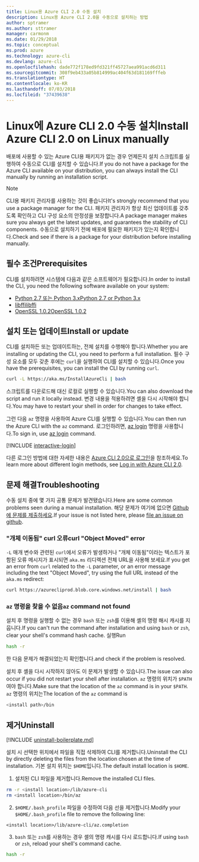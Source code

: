 ```yaml
---
title: Linux용 Azure CLI 2.0 수동 설치
description: Linux용 Azure CLI 2.0을 수동으로 설치하는 방법
author: sptramer
ms.author: sttramer
manager: carmonm
ms.date: 01/29/2018
ms.topic: conceptual
ms.prod: azure
ms.technology: azure-cli
ms.devlang: azure-cli
ms.openlocfilehash: dade772f178ed9fd321ff45727aea991acd6d311
ms.sourcegitcommit: 308f9eb433a05b814999ac404f63d181169fffeb
ms.translationtype: HT
ms.contentlocale: ko-KR
ms.lasthandoff: 07/03/2018
ms.locfileid: "37439638"
---
```

# <a name="install-azure-cli-20-on-linux-manually"></a><span data-ttu-id="4f094-103">Linux에 Azure CLI 2.0 수동 설치</span><span class="sxs-lookup"><span data-stu-id="4f094-103">Install Azure CLI 2.0 on Linux manually</span></span>

<span data-ttu-id="4f094-104">배포에 사용할 수 있는 Azure CLI용 패키지가 없는 경우 언제든지 설치 스크립트를 실행하여 수동으로 CLI를 설치할 수 있습니다.</span><span class="sxs-lookup"><span data-stu-id="4f094-104">If you do not have a package for the Azure CLI available on your distribution, you can always install the CLI manually by running an installation script.</span></span>

> [!NOTE]
> <span data-ttu-id="4f094-105">CLI용 패키지 관리자를 사용하는 것이 좋습니다</span><span class="sxs-lookup"><span data-stu-id="4f094-105">It's strongly recommend that you use a package manager for the CLI.</span></span> <span data-ttu-id="4f094-106">패키지 관리자가 항상 최신 업데이트를 갖추도록 확인하고 CLI 구성 요소의 안정성을 보장합니다.</span><span class="sxs-lookup"><span data-stu-id="4f094-106">A package manager makes sure you always get the latest updates, and guarantees the stability of CLI components.</span></span> <span data-ttu-id="4f094-107">수동으로 설치하기 전에 배포에 필요한 패키지가 있는지 확인합니다.</span><span class="sxs-lookup"><span data-stu-id="4f094-107">Check and see if there is a package for your distribution before installing manually.</span></span>

## <a name="prerequisites"></a><span data-ttu-id="4f094-108">필수 조건</span><span class="sxs-lookup"><span data-stu-id="4f094-108">Prerequisites</span></span>

<span data-ttu-id="4f094-109">CLI를 설치하려면 시스템에 다음과 같은 소프트웨어가 필요합니다.</span><span class="sxs-lookup"><span data-stu-id="4f094-109">In order to install the CLI, you need the following software available on your system:</span></span>

* [<span data-ttu-id="4f094-110">Python 2.7 또는 Python 3.x</span><span class="sxs-lookup"><span data-stu-id="4f094-110">Python 2.7 or Python 3.x</span></span>](https://www.python.org/downloads/)
* [<span data-ttu-id="4f094-111">libffi</span><span class="sxs-lookup"><span data-stu-id="4f094-111">libffi</span></span>](https://sourceware.org/libffi/)
* [<span data-ttu-id="4f094-112">OpenSSL 1.0.2</span><span class="sxs-lookup"><span data-stu-id="4f094-112">OpenSSL 1.0.2</span></span>](https://www.openssl.org/source/)

## <a name="install-or-update"></a><span data-ttu-id="4f094-113">설치 또는 업데이트</span><span class="sxs-lookup"><span data-stu-id="4f094-113">Install or update</span></span>

<span data-ttu-id="4f094-114">CLI를 설치하든 또는 업데이트하는, 전체 설치를 수행해야 합니다.</span><span class="sxs-lookup"><span data-stu-id="4f094-114">Whether you are installing or updating the CLI, you need to perform a full installation.</span></span> <span data-ttu-id="4f094-115">필수 구성 요소를 모두 갖춘 후에는 `curl`을 실행하여 CLI를 설치할 수 있습니다.</span><span class="sxs-lookup"><span data-stu-id="4f094-115">Once you have the prerequisites, you can install the CLI by running `curl`.</span></span>

```bash
curl -L https://aka.ms/InstallAzureCli | bash
```

<span data-ttu-id="4f094-116">스크립트를 다운로드해 대신 로컬로 실행할 수 있습니다.</span><span class="sxs-lookup"><span data-stu-id="4f094-116">You can also download the script and run it locally instead.</span></span> <span data-ttu-id="4f094-117">변경 내용을 적용하려면 셸을 다시 시작해야 합니다.</span><span class="sxs-lookup"><span data-stu-id="4f094-117">You may have to restart your shell in order for changes to take effect.</span></span> 

<span data-ttu-id="4f094-118">그런 다음 `az` 명령을 사용하여 Azure CLI를 실행할 수 있습니다.</span><span class="sxs-lookup"><span data-stu-id="4f094-118">You can then run the Azure CLI with the `az` command.</span></span> <span data-ttu-id="4f094-119">로그인하려면, [az login](/cli/azure/reference-index#az-login) 명령을 사용합니다.</span><span class="sxs-lookup"><span data-stu-id="4f094-119">To sign in, use [az login](/cli/azure/reference-index#az-login) command.</span></span>

[!INCLUDE [interactive-login](includes/interactive-login.md)]

<span data-ttu-id="4f094-120">다른 로그인 방법에 대한 자세한 내용은 [Azure CLI 2.0으로 로그인](authenticate-azure-cli.md)을 참조하세요.</span><span class="sxs-lookup"><span data-stu-id="4f094-120">To learn more about different login methods, see [Log in with Azure CLI 2.0](authenticate-azure-cli.md).</span></span>

## <a name="troubleshooting"></a><span data-ttu-id="4f094-121">문제 해결</span><span class="sxs-lookup"><span data-stu-id="4f094-121">Troubleshooting</span></span>

<span data-ttu-id="4f094-122">수동 설치 중에 몇 가지 공통 문제가 발견됐습니다.</span><span class="sxs-lookup"><span data-stu-id="4f094-122">Here are some common problems seen during a manual installation.</span></span> <span data-ttu-id="4f094-123">해당 문제가 여기에 없으면 [Github에 문제를 제출하세요](https://github.com/Azure/azure-cli/issues).</span><span class="sxs-lookup"><span data-stu-id="4f094-123">If your issue is not listed here, please [file an issue on github](https://github.com/Azure/azure-cli/issues).</span></span>
### <a name="curl-object-moved-error"></a><span data-ttu-id="4f094-124">"개체 이동됨" curl 오류</span><span class="sxs-lookup"><span data-stu-id="4f094-124">curl "Object Moved" error</span></span>

<span data-ttu-id="4f094-125">`-L` 매개 변수와 관련된 `curl`에서 오류가 발생하거나 "개체 이동됨"이라는 텍스트가 포함된 오류 메시지가 표시되면 `aka.ms` 리디렉션 전체 URL을 사용해 보세요.</span><span class="sxs-lookup"><span data-stu-id="4f094-125">If you get an error from `curl` related to the `-L` parameter, or an error message including the text "Object Moved", try using the full URL instead of the `aka.ms` redirect:</span></span>

```bash
curl https://azurecliprod.blob.core.windows.net/install | bash
```

### <a name="az-command-not-found"></a><span data-ttu-id="4f094-126">`az` 명령을 찾을 수 없음</span><span class="sxs-lookup"><span data-stu-id="4f094-126">`az` command not found</span></span>

<span data-ttu-id="4f094-127">설치 후 명령을 실행할 수 없는 경우 `bash` 또는 `zsh`를 이용해 셸의 명령 해시 캐시를 지웁니다.</span><span class="sxs-lookup"><span data-stu-id="4f094-127">If you can't run the command after installation and using `bash` or `zsh`, clear your shell's command hash cache.</span></span> <span data-ttu-id="4f094-128">실행</span><span class="sxs-lookup"><span data-stu-id="4f094-128">Run</span></span>

```bash
hash -r
```

<span data-ttu-id="4f094-129">한 다음 문제가 해결되었는지 확인합니다.</span><span class="sxs-lookup"><span data-stu-id="4f094-129">and check if the problem is resolved.</span></span>

<span data-ttu-id="4f094-130">설치 후 셸을 다시 시작하지 않아도 이 문제가 발생할 수 있습니다.</span><span class="sxs-lookup"><span data-stu-id="4f094-130">The issue can also occur if you did not restart your shell after installation.</span></span> <span data-ttu-id="4f094-131">`az` 명령의 위치가 `$PATH`여야 합니다.</span><span class="sxs-lookup"><span data-stu-id="4f094-131">Make sure that the location of the `az` command is in your `$PATH`.</span></span> <span data-ttu-id="4f094-132">`az` 명령의 위치는</span><span class="sxs-lookup"><span data-stu-id="4f094-132">The location of the `az` command is</span></span>

```bash
<install path>/bin
```

## <a name="uninstall"></a><span data-ttu-id="4f094-133">제거</span><span class="sxs-lookup"><span data-stu-id="4f094-133">Uninstall</span></span>

[!INCLUDE [uninstall-boilerplate.md](includes/uninstall-boilerplate.md)]

<span data-ttu-id="4f094-134">설치 시 선택한 위치에서 파일을 직접 삭제하여 CLI를 제거합니다.</span><span class="sxs-lookup"><span data-stu-id="4f094-134">Uninstall the CLI by directly deleting the files from the location chosen at the time of installation.</span></span> <span data-ttu-id="4f094-135">기본 설치 위치는 `$HOME`입니다.</span><span class="sxs-lookup"><span data-stu-id="4f094-135">The default install location is `$HOME`.</span></span>

1. <span data-ttu-id="4f094-136">설치된 CLI 파일을 제거합니다.</span><span class="sxs-lookup"><span data-stu-id="4f094-136">Remove the installed CLI files.</span></span>

  ```bash
  rm -r <install location>/lib/azure-cli
  rm <install location>/bin/az
  ```
2. <span data-ttu-id="4f094-137">`$HOME/.bash_profile` 파일을 수정하여 다음 선을 제거합니다.</span><span class="sxs-lookup"><span data-stu-id="4f094-137">Modify your `$HOME/.bash_profile` file to remove the following line:</span></span>

  ```text
  <install location>/lib/azure-cli/az.completion
  ```

3. <span data-ttu-id="4f094-138">`bash` 또는 `zsh`를 사용하는 경우 셸의 명령 캐시를 다시 로드합니다.</span><span class="sxs-lookup"><span data-stu-id="4f094-138">If using `bash` or `zsh`, reload your shell's command cache.</span></span>

  ```bash
  hash -r
  ```
